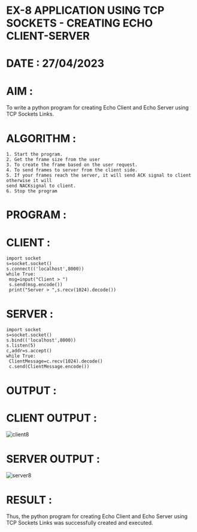 # EX-8 APPLICATION USING TCP SOCKETS - CREATING ECHO CLIENT-SERVER

# DATE : 27/04/2023

# AIM :
To write a python program for creating Echo Client and Echo Server using TCP
Sockets Links.

# ALGORITHM :
```
1. Start the program.
2. Get the frame size from the user
3. To create the frame based on the user request.
4. To send frames to server from the client side.
5. If your frames reach the server, it will send ACK signal to client otherwise it will
send NACKsignal to client.
6. Stop the program
```

# PROGRAM :
# CLIENT :
```
import socket
s=socket.socket()
s.connect(('localhost',8000))
while True:
 msg=input("Client > ")
 s.send(msg.encode())
 print("Server > ",s.recv(1024).decode())

```

# SERVER :
```
import socket
s=socket.socket()
s.bind(('localhost',8000))
s.listen(5)
c,addr=s.accept()
while True:
 ClientMessage=c.recv(1024).decode()
 c.send(ClientMessage.encode())
```

# OUTPUT :
# CLIENT OUTPUT :
![client8](https://github.com/ARJUN19122004/EX-8/assets/119429483/c7037741-4133-45b5-89c3-8481d861ab92)


# SERVER OUTPUT :
![server8](https://github.com/ARJUN19122004/EX-8/assets/119429483/d6ee6403-61db-4e77-bc61-c6a7dee7d674)


# RESULT :
Thus, the python program for creating Echo Client and Echo Server using TCP Sockets Links
was successfully created and executed.
